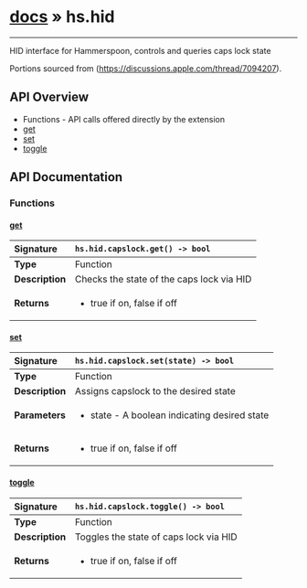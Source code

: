 # [docs](index.md) » hs.hid
---

HID interface for Hammerspoon, controls and queries caps lock state

Portions sourced from (https://discussions.apple.com/thread/7094207).

## API Overview
* Functions - API calls offered directly by the extension
 * [get](#get)
 * [set](#set)
 * [toggle](#toggle)

## API Documentation

### Functions

#### [get](#get)
| <span style="float: left;">**Signature**</span> | <span style="float: left;">`hs.hid.capslock.get() -> bool` </span>                                                          |
| -----------------------------------------------------|---------------------------------------------------------------------------------------------------------|
| **Type**                                             | Function |
| **Description**                                      | Checks the state of the caps lock via HID |
| **Returns**                                          | <ul><li>true if on, false if off</li></ul> |

#### [set](#set)
| <span style="float: left;">**Signature**</span> | <span style="float: left;">`hs.hid.capslock.set(state) -> bool` </span>                                                          |
| -----------------------------------------------------|---------------------------------------------------------------------------------------------------------|
| **Type**                                             | Function |
| **Description**                                      | Assigns capslock to the desired state |
| **Parameters**                                       | <ul><li>state - A boolean indicating desired state</li></ul> |
| **Returns**                                          | <ul><li>true if on, false if off</li></ul> |

#### [toggle](#toggle)
| <span style="float: left;">**Signature**</span> | <span style="float: left;">`hs.hid.capslock.toggle() -> bool` </span>                                                          |
| -----------------------------------------------------|---------------------------------------------------------------------------------------------------------|
| **Type**                                             | Function |
| **Description**                                      | Toggles the state of caps lock via HID |
| **Returns**                                          | <ul><li>true if on, false if off</li></ul> |

